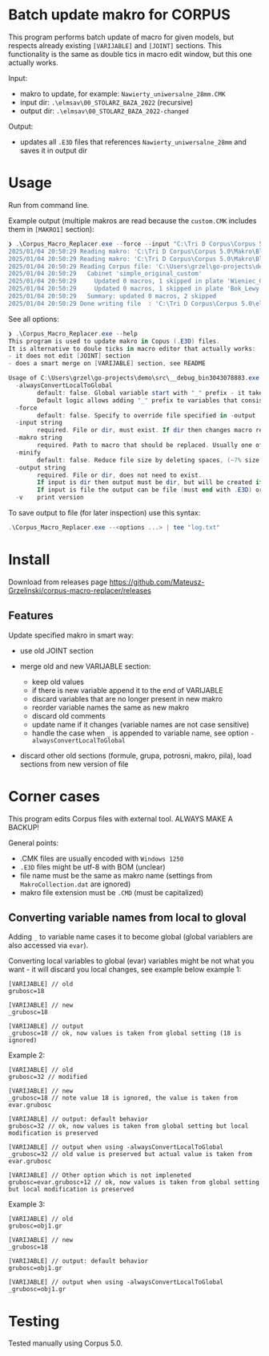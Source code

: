 # Batch update makro for CORPUS

This program performs batch update of macro for given models, but respects already existing `[VARIJABLE]` and `[JOINT]` sections. 
This functionality is the same as double tics in macro edit window, but this one actually works.

Input:
- makro to update, for example: `Nawierty_uniwersalne_28mm.CMK`
- input dir: `.\elmsav\00_STOLARZ_BAZA_2022` (recursive)
- output dir: `.\elmsav\00_STOLARZ_BAZA_2022-changed`

Output:
- updates all `.E3D` files that references `Nawierty_uniwersalne_28mm` and saves it in output dir

# Usage

Run from command line.

Example output (multiple makros are read because the `custom.CMK` includes them in `[MAKRO1]` section):

```powershell
❯ .\Corpus_Macro_Replacer.exe --force --input "C:\Tri D Corpus\Corpus 5.0\elmsav\_modifications\simple_original_custom_with_submacro.E3D" --output "C:\Tri D 2025/01/04 20:50:29 Reading makro: 'C:\Tri D Corpus\Corpus 5.0\Makro\custom.CMK'
2025/01/04 20:50:29 Reading makro: 'C:\Tri D Corpus\Corpus 5.0\Makro\Blenda.CMK'
2025/01/04 20:50:29 Reading makro: 'C:\Tri D Corpus\Corpus 5.0\Makro\Blenda_dodatkowa.CMK'
2025/01/04 20:50:29 Reading Corpus file: 'C:\Users\grzel\go-projects\demo\playground\hello_xml\lewy_gorny.E3D.xml'
2025/01/04 20:50:29   Cabinet 'simple_original_custom'
2025/01/04 20:50:29     Updated 0 macros, 1 skipped in plate 'Wieniec_Gorny'
2025/01/04 20:50:29     Updated 0 macros, 1 skipped in plate 'Bok_Lewy'
2025/01/04 20:50:29   Summary: updated 0 macros, 2 skipped
2025/01/04 20:50:29 Done writing file  : 'C:\Tri D Corpus\Corpus 5.0\elmsav\_modifications\lewy_gorny.E3D.xml'
```

See all options:

```powershell
❯ .\Corpus_Macro_Replacer.exe --help
This program is used to update makro in Copus (.E3D) files. 
It is alternative to doule ticks in macro editor that actually works: 
- it does not edit [JOINT] section
- does a smart merge on [VARIJABLE] section, see README

Usage of C:\Users\grzel\go-projects\demo\src\__debug_bin3043078883.exe:
  -alwaysConvertLocalToGlobal
    	default: false. Global variable start with "_" prefix - it takes value from "evar". 
    	Default logic allows adding "_" prefix to variables that consists only from integers (no if statements, no +-* operations). It prevents from erasing your custom logic.
  -force
    	default: false. Specify to override file specified in -output
  -input string
    	required. File or dir, must exist. If dir then changes macro recursively for all .E3D files.
  -makro string
    	required. Path to macro that should be replaced. Usually one of files in "C:\Tri D Corpus\Corpus 5.0\Makro"
  -minify
    	default: false. Reduce file size by deleting spaces, (~7% size reduction)
  -output string
    	required. File or dir, does not need to exist. 
    	If input is dir then output must be dir, but will be created if does not exist. Directory structure of input is mirrored.
    	If input is file the output can be file (must end with .E3D) or directory.
  -v	print version
```

To save output to file (for later inspection) use this syntax:

```powershell
.\Corpus_Macro_Replacer.exe --<options ...> | tee "log.txt"
```

# Install

Download from releases page https://github.com/Mateusz-Grzelinski/corpus-macro-replacer/releases

## Features

Update specified makro in smart way:

- use old JOINT section
- merge old and new VARIJABLE section:

	- keep old values
	- if there is new variable append it to the end of VARIJABLE
	- discard variables that are no longer present in new makro
	- reorder variable names the same as new makro
	- discard old comments
	- update name if it changes (variable names are not case sensitive)
	- handle the case when `_` is appended to variable name, see option `-alwaysConvertLocalToGlobal`

- discard other old sections (formule, grupa, potrosni, makro, pila), load sections from new version of file

# Corner cases

This program edits Corpus files with external tool. ALWAYS MAKE A BACKUP!

General points:

- .CMK files are usually encoded with `Windows 1250` 
- `.E3D` files might be utf-8 with BOM (unclear)
- file name must be the same as makro name (settings from `MakroCollection.dat` are ignored)
- makro file extension must be `.CMD` (must be capitalized)

## Converting variable names from local to gloval

Adding `_` to variable name cases it to become global (global variablers are also accessed via `evar`).

Converting local variables to global (evar) variables might be not what you want - it will discard you local changes, see example below example 1:

```
[VARIJABLE] // old
grubosc=18

[VARIJABLE] // new
_grubosc=18

[VARIJABLE] // output
_grubosc=18 // ok, now values is taken from global setting (18 is ignored)
```

Example 2:

```
[VARIJABLE] // old
grubosc=32 // modified

[VARIJABLE] // new
_grubosc=18 // note value 18 is ignored, the value is taken from evar.grubosc

[VARIJABLE] // output: default behavior
grubosc=32 // ok, now values is taken from global setting but local modification is preserved

[VARIJABLE] // output when using -alwaysConvertLocalToGlobal
_grubosc=32 // old value is preserved but actual value is taken from evar.grubosc

[VARIJABLE] // Other option which is not impleneted
grubosc=evar.grubosc+12 // ok, now values is taken from global setting but local modification is preserved
```

Example 3:

```
[VARIJABLE] // old
grubosc=obj1.gr

[VARIJABLE] // new
_grubosc=18

[VARIJABLE] // output: default behavior
grubosc=obj1.gr

[VARIJABLE] // output when using -alwaysConvertLocalToGlobal
_grubosc=obj1.gr
```

# Testing

Tested manually using Corpus 5.0.